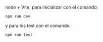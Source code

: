 node + Vite, para inicializar con el comando:
```
npm run dev
```
y para los test con el comando:
```
npm run test
```
